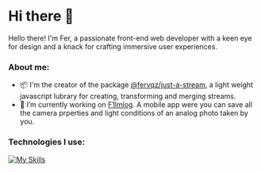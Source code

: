 # Hi there 👋

Hello there! I'm Fer, a passionate front-end web developer with a keen eye for design and a knack for crafting immersive user experiences.

### About me:
- 📦 I'm the creator of the package <a href="https://www.npmjs.com/package/@fervqz/just-a-stream" target="_balnk">@fervqz/just-a-stream</a>, a light weight javascript lubrary for creating, transforming and merging streams.
- 🔭 I’m currently working on <a href="[https://www.npmjs.com/package/@fervqz/just-a-stream](https://f1lmlog.com/)" target="_balnk">F1lmlog</a>. A mobile app were you can save all the camera prperties and light conditions of an analog photo taken by you.

### Technologies I use:
[![My Skills](https://skillicons.dev/icons?i=ts,js,html,css,react,angular,nextjs,cypress,aws)](https://skillicons.dev)

<!--
**fervqz/fervqz** is a ✨ _special_ ✨ repository because its `README.md` (this file) appears on your GitHub profile.

Here are some ideas to get you started:
- 🌱 I’m currently learning ...
- 👯 I’m looking to collaborate on ...
- 🤔 I’m looking for help with ...
- 💬 Ask me about ...
- 📫 How to reach me: ...
- 😄 Pronouns: ...
- ⚡ Fun fact: ...
-->
